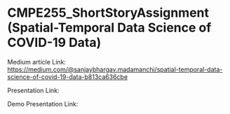 # CMPE255_ShortStoryAssignment (Spatial-Temporal Data Science of COVID-19 Data)


Medium article Link: https://medium.com/@sanjaybhargav.madamanchi/spatial-temporal-data-science-of-covid-19-data-b813ca636cbe

Presentation Link: 

Demo Presentation Link: 
